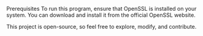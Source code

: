 Prerequisites
To run this program, ensure that OpenSSL is installed on your system. You can download and install it from the official OpenSSL website.

This project is open-source, so feel free to explore, modify, and contribute.
